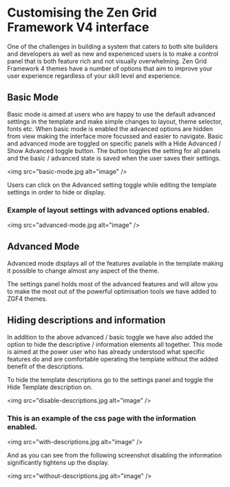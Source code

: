 Customising the Zen Grid Framework V4 interface
=========

 
One of the challenges in building a system that caters to both site builders and developers as well as new and experienced users is to make a control panel that is both feature rich and not visually overwhelming. Zen Grid Framework 4 themes have a number of options that aim to improve your user experience regardless of your skill level and experience.


Basic Mode
------
Basic mode is aimed at users who are happy to use the default advanced settings in the template and make simple changes to layout, theme selector, fonts etc. When basic mode is enabled the advanced options are hidden from view making the interface more focussed and easier to navigate.
Basic and advanced mode are toggled on specific panels with a Hide Advanced / Show Advanced toggle button. The button toggles the setting for all panels and the basic / advanced state is saved when the user saves their settings.

<img src="basic-mode.jpg alt="image" />

Users can click on the Advanced setting toggle while editing the template settings in order to hide or display.

### Example of layout settings with advanced options enabled.
<img src="advanced-mode.jpg alt="image" />

Advanced Mode
------
 Advanced mode displays all of the features available in the template making it possible to change almost any aspect of the theme.&nbsp;
 
The settings panel holds most of the advanced features and will allow you to make the most out of the powerful optimisation tools we have added to ZGF4 themes.

Hiding descriptions and information
------

In addition to the above advanced / basic toggle we have also added the option to hide the descriptive / information elements all together. This mode is aimed at the power user who has already understood what specific features do and are comfortable operating the template without the added benefit of the descriptions.

To hide the template descriptions go to the settings panel and toggle the Hide Template description on.


<img src="disable-descriptions.jpg alt="image" />

### This is an example of the css page with the information enabled.

<img src="with-descriptions.jpg alt="image" />


And as you can see from the following screenshot disabling the information significantly tightens up the display.

<img src="without-descriptions.jpg alt="image" />